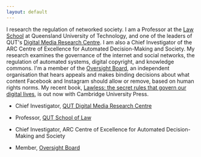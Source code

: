 ```yaml
---
layout: default
---
```


I research the regulation of networked society. I am a Professor at the [Law School](http://www.law.qut.edu.au) at Queensland University of Technology, and one of the leaders of QUT's [Digital Media Research Centre](https://www.qut.edu.au/research/our-research/institutes-centres-and-research-groups/digital-media-research-centre). I am also a Chief Investigator of the ARC Centre of Excellence for Automated Decision-Making and Society. My research examines the governance of the internet and social networks, the regulation of automated systems, digital copyright, and knowledge commons. I'm a member of the [Oversight Board](https://oversightboard.com), an independent organisation that hears appeals and makes binding decisions about what content Facebook and Instagram should allow or remove, based on human rights norms. My recent book, [Lawless: the secret rules that govern our digital lives](https://www.amazon.com/Lawless-Secret-Rules-Govern-Digital/dp/1108740472/), is out now with Cambridge University Press.

*   Chief Investigator, [QUT Digital Media Research Centre](http://qut.edu.au/research/dmrc/)

*   Professor, [QUT School of Law](http://law.qut.edu.au)

*   Chief Investigator, ARC Centre of Excellence for Automated Decision-Making and Society

*   Member, [Oversight Board](https://oversightboard.com)
